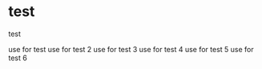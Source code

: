 # test
test

use for test 
use for test 2
use for test 3
use for test 4
use for test 5
use for test 6
